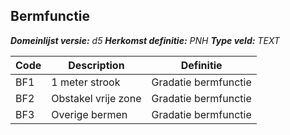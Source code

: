 ﻿## Bermfunctie

*__Domeinlijst versie:__ d5*
*__Herkomst definitie:__ PNH*
*__Type veld:__ TEXT*

|__Code__ |__Description__ |__Definitie__	|
|	---	|	---	|   ---	| 
| BF1 | 1 meter strook | Gradatie bermfunctie |
| BF2 | Obstakel vrije zone | Gradatie bermfunctie |
| BF3 | Overige bermen | Gradatie bermfunctie |
